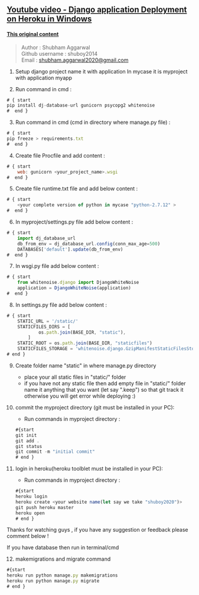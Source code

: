 
## [Youtube video - Django application Deployment on Heroku in Windows](https://www.youtube.com/watch?v=2kvTsCskJA0)

#### [This original content](https://www.dropbox.com/s/68sc3ihna7qdaiu/test.py?dl=0)

> Author : Shubham Aggarwal <br/>
> Github username : shuboy2014 <br/>
> Email : shubham.aggarwal2020@gmail.com <br/>
 
1. Setup django project name it <your-project-name> with application <application-name>
    In mycase it is myproject with  application myapp 
 
2. Run command in cmd :
```js
# { start   
pip install dj-database-url gunicorn psycopg2 whitenoise
#  end }
```

3. Run command in cmd (cmd in directory where manage.py file) :
```js
# { start   
pip freeze > requirements.txt
#  end }
```

4. Create file Procfile and add content :
```js
# { start
    web: gunicorn <your_project_name>.wsgi
#  end }      
```
 
5. Create file runtime.txt file and add below content : 
```js
# { start
    <your complete version of python in mycase "python-2.7.12" >
#  end } 
```

6. In myproject/settings.py file add below content :
```js
# { start
    import dj_database_url
    db_from_env = dj_database_url.config(conn_max_age=500)
    DATABASES['default'].update(db_from_env)
#  end }
```    
 
7. In wsgi.py file add below content :
```js
# { start
    from whitenoise.django import DjangoWhiteNoise
    application = DjangoWhiteNoise(application)
#  end }  
```
        
8. In settings.py file add below content :
```js
# { start
    STATIC_URL = '/static/'
    STATICFILES_DIRS = [
            os.path.join(BASE_DIR, "static"),
        ]
    STATIC_ROOT = os.path.join(BASE_DIR, "staticfiles")
    STATICFILES_STORAGE = 'whitenoise.django.GzipManifestStaticFilesStorage'
# end }
```
 
9. Create folder name "static" in where manage.py directory 
    - place your all static files in "static/" folder
    - if you have not any static file then add empty file in "static/" folder name it anything that you want (let say ".keep") so that git track it otherwise you will get error while deploying :)

10. commit the myproject directory (git must be installed in your PC):
    - Run commands in myproject directory :
    ```js
    #{start
    git init
    git add .
    git status
    git commit -m "initial commit"
    # end }
    ```
 
11. login in heroku(heroku toolblet must be installed in your PC):
    - Run commands in myproject directory :
    ```js
    #{start
    heroku login
    heroku create <your website name(let say we take "shuboy2020")>
    git push heroku master
    heroku open
    # end }
    ```
 
Thanks for watching guys , if you have any suggestion or feedback please comment below !
 
If you have database then run in terminal/cmd

12. makemigrations and migrate command
```js
#{start
heroku run python manage.py makemigrations
heroku run python manage.py migrate
# end }
```